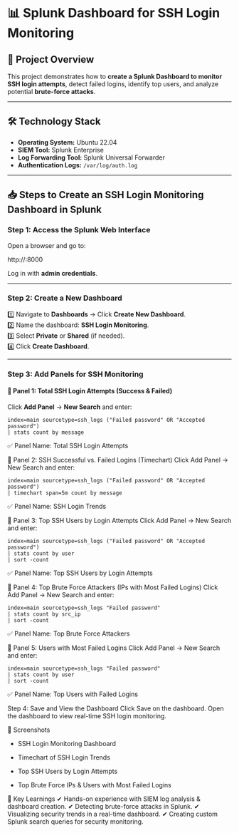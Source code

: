 # 📊 Splunk Dashboard for SSH Login Monitoring

## 📌 Project Overview
This project demonstrates how to **create a Splunk Dashboard to monitor SSH login attempts**, detect failed logins, identify top users, and analyze potential **brute-force attacks**.

---

## 🛠 Technology Stack
- **Operating System:** Ubuntu 22.04
- **SIEM Tool:** Splunk Enterprise
- **Log Forwarding Tool:** Splunk Universal Forwarder
- **Authentication Logs:** `/var/log/auth.log`

---

## 📥 Steps to Create an SSH Login Monitoring Dashboard in Splunk

### **Step 1: Access the Splunk Web Interface**
Open a browser and go to:

http://<splunk-server-ip>:8000


Log in with **admin credentials**.

---

### **Step 2: Create a New Dashboard**
1️⃣ Navigate to **Dashboards** → Click **Create New Dashboard**.  
2️⃣ Name the dashboard: **SSH Login Monitoring**.  
3️⃣ Select **Private** or **Shared** (if needed).  
4️⃣ Click **Create Dashboard**.

---

### **Step 3: Add Panels for SSH Monitoring**

#### **🔹 Panel 1: Total SSH Login Attempts (Success & Failed)**
Click **Add Panel** → **New Search** and enter:

```splunk
index=main sourcetype=ssh_logs ("Failed password" OR "Accepted password") 
| stats count by message
```
✅ Panel Name: Total SSH Login Attempts


🔹 Panel 2: SSH Successful vs. Failed Logins (Timechart)
Click Add Panel → New Search and enter:
```
index=main sourcetype=ssh_logs ("Failed password" OR "Accepted password") 
| timechart span=5m count by message
```
✅ Panel Name: SSH Login Trends


🔹 Panel 3: Top SSH Users by Login Attempts
Click Add Panel → New Search and enter:
```
index=main sourcetype=ssh_logs ("Failed password" OR "Accepted password") 
| stats count by user 
| sort -count
```
✅ Panel Name: Top SSH Users by Login Attempts



🔹 Panel 4: Top Brute Force Attackers (IPs with Most Failed Logins)
Click Add Panel → New Search and enter:
```
index=main sourcetype=ssh_logs "Failed password" 
| stats count by src_ip 
| sort -count
```
✅ Panel Name: Top Brute Force Attackers


🔹 Panel 5: Users with Most Failed Logins
Click Add Panel → New Search and enter:
```
index=main sourcetype=ssh_logs "Failed password" 
| stats count by user 
| sort -count
```
✅ Panel Name: Top Users with Failed Logins

Step 4: Save and View the Dashboard
Click Save on the dashboard.
Open the dashboard to view real-time SSH login monitoring.


📸 Screenshots
- SSH Login Monitoring Dashboard

- Timechart of SSH Login Trends

- Top SSH Users by Login Attempts

- Top Brute Force IPs & Users with Most Failed Logins


🎯 Key Learnings
✔ Hands-on experience with SIEM log analysis & dashboard creation.
✔ Detecting brute-force attacks in Splunk.
✔ Visualizing security trends in a real-time dashboard.
✔ Creating custom Splunk search queries for security monitoring.
